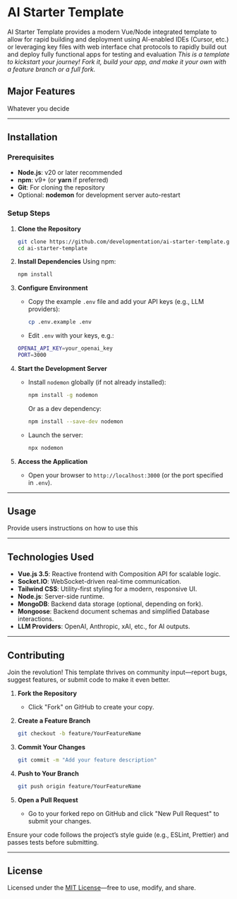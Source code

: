 # AI Starter Template

AI Starter Template provides a modern Vue/Node integrated template to allow for rapid building and deployment using AI-enabled IDEs (Cursor, etc.) or leveraging key files with web interface chat protocols to rapidly build out and deploy fully functional apps for testing and evaluation
_This is a template to kickstart your journey! Fork it, build your app, and make it your own with a feature branch or a full fork._

## Major Features

Whatever you decide

---

## Installation

### Prerequisites

- **Node.js**: v20 or later recommended
- **npm**: v9+ (or **yarn** if preferred)
- **Git**: For cloning the repository
- Optional: **nodemon** for development server auto-restart

### Setup Steps

1. **Clone the Repository**

   ```bash
   git clone https://github.com/developmentation/ai-starter-template.git
   cd ai-starter-template
   ```

2. **Install Dependencies**
   Using npm:

   ```bash
   npm install
   ```

3. **Configure Environment**

   - Copy the example `.env` file and add your API keys (e.g., LLM providers):

     ```bash
     cp .env.example .env
     ```

   - Edit `.env` with your keys, e.g.:

   ```bash
   OPENAI_API_KEY=your_openai_key
   PORT=3000
   ```

4. **Start the Development Server**

   - Install `nodemon` globally (if not already installed):

     ```bash
     npm install -g nodemon
     ```

     Or as a dev dependency:

     ```bash
     npm install --save-dev nodemon
     ```

   - Launch the server:

     ```bash
     npx nodemon
     ```

5. **Access the Application**
   - Open your browser to `http://localhost:3000` (or the port specified in `.env`).

---

## Usage

Provide users instructions on how to use this

---

## Technologies Used

- **Vue.js 3.5**: Reactive frontend with Composition API for scalable logic.
- **Socket.IO**: WebSocket-driven real-time communication.
- **Tailwind CSS**: Utility-first styling for a modern, responsive UI.
- **Node.js**: Server-side runtime.
- **MongoDB**: Backend data storage (optional, depending on fork).
- **Mongoose**: Backend document schemas and simplified Database interactions.
- **LLM Providers**: OpenAI, Anthropic, xAI, etc., for AI outputs.

---

## Contributing

Join the revolution! This template thrives on community input—report bugs, suggest features, or submit code to make it even better.

1. **Fork the Repository**

   - Click "Fork" on GitHub to create your copy.

2. **Create a Feature Branch**

   ```bash
   git checkout -b feature/YourFeatureName
   ```

3. **Commit Your Changes**

   ```bash
   git commit -m "Add your feature description"
   ```

4. **Push to Your Branch**

   ```bash
   git push origin feature/YourFeatureName
   ```

5. **Open a Pull Request**
   - Go to your forked repo on GitHub and click "New Pull Request" to submit your changes.

Ensure your code follows the project’s style guide (e.g., ESLint, Prettier) and passes tests before submitting.

---

## License

Licensed under the [MIT License](https://en.wikipedia.org/wiki/MIT_License)—free to use, modify, and share.
